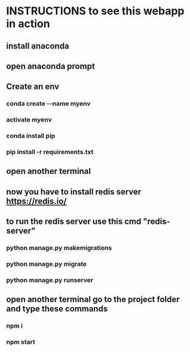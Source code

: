 # INSTRUCTIONS to see this webapp in action
## install anaconda
## open anaconda prompt
## Create an env
### conda create --name myenv
### activate myenv
### conda install pip
### pip install -r requirements.txt
## open another terminal
## now you have to install redis server https://redis.io/
## to run the redis server use this cmd "redis-server"
### python manage.py makemigrations
### python manage.py migrate
### python manage.py runserver
## open another terminal go to the project folder and type these commands
### npm i
### npm start
